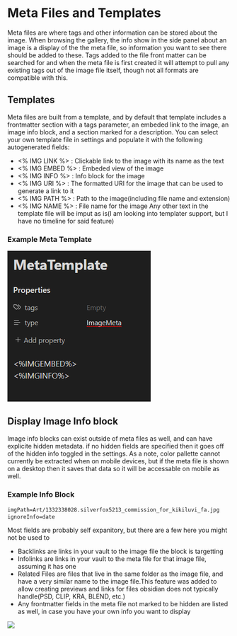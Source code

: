 # Meta Files and Templates
Meta files are where tags and other information can be stored about the image. When browsing the gallery, the info show in the side panel about an image is a display of the the meta file, so information you want to see there should be added to these. Tags added to the file front matter can be searched for and when the meta file is first created it will attempt to pull any existing tags out of the image file itself, though not all formats are compatible with this. 

## Templates
Meta files are built from a template, and by default that template includes a frontmatter section with a tags parameter, an embeded link to the image, an image info block, and a section marked for a description. You can select your own template file in settings and populate it with the following autogenerated fields:
- <% IMG LINK %> : Clickable link to the image with its name as the text
- <% IMG EMBED %> : Embeded view of the image
- <% IMG INFO %> : Info block for the image
- <% IMG URI %> : The formatted URI for the image that can be used to generate a link to it
- <% IMG PATH %> : Path to the image(including file name and extension)
- <% IMG NAME %> : File name for the image
Any other text in the template file will be imput as is(I am looking into templater support, but I have no timeline for said feature)

### Example Meta Template
![Example Meta Template](docs/images/MetaTemplate.png)

## Display Image Info block
Image info blocks can exist outside of meta files as well, and can have explicite hidden metadata. if no hidden fields are specified then it goes off of the hidden info toggled in the settings.
As a note, color pallette cannot currently be extracted when on mobile devices, but if the meta file is shown on a desktop then it saves that data so it will be accessable on mobile as well.

### Example Info Block
```gallery-info
imgPath=Art/1332338028.silverfox5213_commission_for_kikiluvi_fa.jpg
ignoreInfo=date
```

Most fields are probably self expanitory, but there are a few here you might not be used to
- Backlinks are links in your vault to the image file the block is targetting
- Infolinks are links in your vault to the meta file for that image file, assuming it has one
- Related Files are files that live in the same folder as the image file, and have a very similar name to the image file.This feature was added to allow creating previews and links for files obsidian does not typically handle(PSD, CLIP, KRA, BLEND, etc.)
- Any frontmatter fields in the meta file not marked to be hidden are listed as well, in case you have your own info you want to display

![](images/Example_Info_Block.gif)
